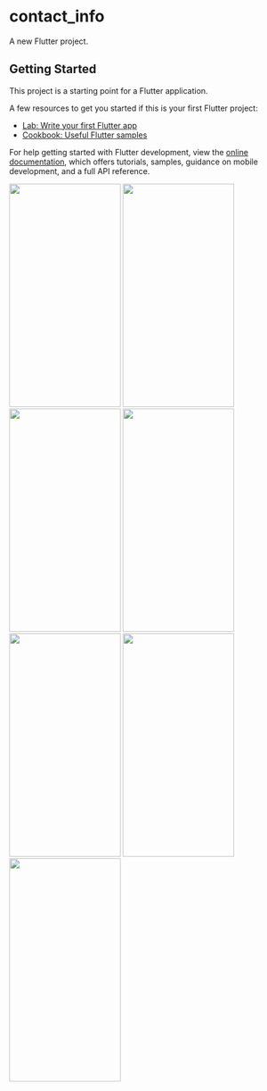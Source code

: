 # contact_info

A new Flutter project.

## Getting Started

This project is a starting point for a Flutter application.

A few resources to get you started if this is your first Flutter project:

- [Lab: Write your first Flutter app](https://docs.flutter.dev/get-started/codelab)
- [Cookbook: Useful Flutter samples](https://docs.flutter.dev/cookbook)

For help getting started with Flutter development, view the
[online documentation](https://docs.flutter.dev/), which offers tutorials,
samples, guidance on mobile development, and a full API reference.
<p>
  <img src="https://github.com/swetapatel0904/contact_info/assets/153794312/cabd9931-8ea7-4c23-bcb7-df319b6625ef" height="400px" width="200px"/>
    <img src="https://github.com/swetapatel0904/contact_info/assets/153794312/787ee351-a8cc-4b57-925a-b6dd69da6546" height="400px" width="200px"/>
<img src ="https://github.com/swetapatel0904/contact_info/assets/153794312/b33f5d5f-840b-4404-aa39-2113dd22109f" height="400px" width="200px"/>
<img src="https://github.com/swetapatel0904/contact_info/assets/153794312/c49c3722-dbc2-451c-9df2-61ea26b1bef4" height="400px" width="200px"/>
<img src="https://github.com/swetapatel0904/contact_info/assets/153794312/7bda6755-d743-4799-b923-9ec52e775b2a" height="400px" width="200px"/>
  <img src="https://github.com/swetapatel0904/contact_info/assets/153794312/d44a7313-d7a5-4a96-bdf8-4de51c1a3411" height="400px" width="200px"/>
<img src="https://github.com/swetapatel0904/contact_info/assets/153794312/141b0854-1755-4a16-9a2e-2097ef5ec517" height="400px" width="200px"/>
  
